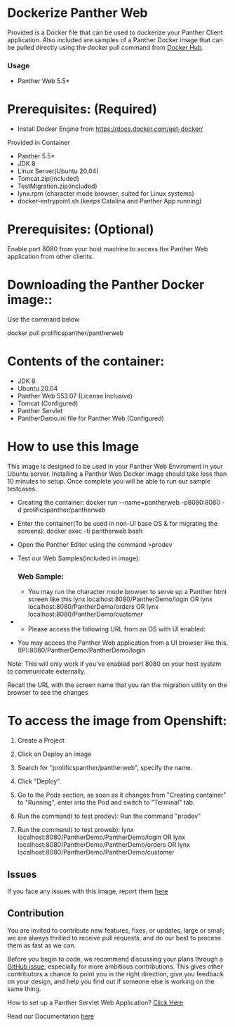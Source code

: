 # Dockerize Panther Web
Provided is a Docker file that can be used to dockerize  your Panther Client application. Also included are samples of a Panther Docker image  that can  be pulled directly using the docker pull command from [Docker Hub](https://hub.docker.com/repository/docker/prolificspanther/pantherweb).

### Usage
* Panther Web 5.5*

# Prerequisites: (Required)
  * Install Docker Engine from  https://docs.docker.com/get-docker/ 
  
  Provided in Container
  * Panther 5.5*
  * JDK 8
  * Linux Server(Ubuntu 20.04)
  * Tomcat.zip(included)
  * TestMigration.zip(included)
  * lynx.rpm (character mode browser, suited for Linux systems)
  * docker-entrypoint.sh (keeps Catalina and Panther App running)
  
 # Prerequisites: (Optional)
   Enable port 8080 from your host machine to access the Panther Web application from other clients.
    
 # Downloading the Panther Docker image::
   Use the command  below
   
   docker pull prolificspanther/pantherweb  
   
 # Contents of the container:
 * JDK 8
 * Ubuntu 20.04
 * Panther Web 553.07 (License Inclusive)
 * Tomcat (Configured)
 * Panther Servlet
 * PantherDemo.ini file for Panther Web (Configured)
 
 # How to use this Image
   This image is designed to be used in your Panther Web Enviroment in your Ubuntu server. Installing a Panther Web Docker image should take less than 10 minutes to setup. Once    complete you will be able to run our sample testcases.
 
* Creating the container:
  docker run --name=pantherweb -p8080:8080 -d prolificspanther/pantherweb

* Enter the container(To be used in non-UI base OS & for migrating the screens):
  docker exec -ti pantherweb bash
 
* Open the Panther Editor using the command >prodev

* Test our Web Samples(included in image):
  
  ### Web Sample:
  * You may run the character mode browser to serve up a Panther html screen like this
    lynx localhost:8080/PantherDemo/login
    OR
    lynx localhost:8080/PantherDemo/orders
    OR
    lynx localhost:8080/PantherDemo/customer
  
 * * Please access the following URL from an OS with UI enabled:

  * You may accees the Panther Web application from a UI browser like this. (IP):8080/PantherDemo/PantherDemo/login

Note: This will only work if you've enabled port 8080 on your host system to communicate externally.

  Recall the URL with the screen name that you ran the migration utility on the browser to see the changes

# To access the image from Openshift:
1) Create a Project
2) Click on Deploy an image
3) Search for "prolificspanther/pantherweb", specify the name.
4) Click "Deploy".
5) Go to the Pods section, as soon as it changes from "Creating container" to "Running", enter into the Pod and switch to "Terminal" tab.
6) Run the command( to test prodev):
Run the command "prodev"
 
7) Run the command( to test proweb):
lynx localhost:8080/PantherDemo/PantherDemo/login
OR
lynx localhost:8080/PantherDemo/PantherDemo/orders
OR
lynx localhost:8080/PantherDemo/PantherDemo/customer

## Issues
If you face any issues with this image, report them [here](https://github.com/ProlificsPanther/Docker-Panther/issues)

## Contribution
You are invited to contribute new features, fixes, or updates, large or small; we are always thrilled to receive pull requests, and do our best to process them as fast as we can.

Before you begin to code, we recommend discussing your plans through a [GitHub issue](https://github.com/ProlificsPanther/Docker-Panther/issues), especially for more ambitious contributions. This gives other contributors a chance to point you in the right direction, give you feedback on your design, and help you find out if someone else is working on the same thing.

How to set up a Panther Servlet Web Application? [Click Here](https://github.com/ProlificsPanther/PantherWeb/releases "Named link title")

Read our Documentation [here](https://docs.prolifics.com)
